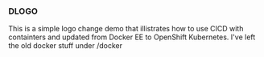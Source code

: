 ### DLOGO
This is a simple logo change demo that illistrates how to use CICD with containters and updated from Docker EE to OpenShift Kubernetes.
I've left the old docker stuff under /docker



